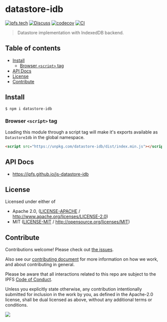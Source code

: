 # datastore-idb <!-- omit in toc -->

[![ipfs.tech](https://img.shields.io/badge/project-IPFS-blue.svg?style=flat-square)](https://ipfs.tech)
[![Discuss](https://img.shields.io/discourse/https/discuss.ipfs.tech/posts.svg?style=flat-square)](https://discuss.ipfs.tech)
[![codecov](https://img.shields.io/codecov/c/github/ipfs/js-datastore-idb.svg?style=flat-square)](https://codecov.io/gh/ipfs/js-datastore-idb)
[![CI](https://img.shields.io/github/actions/workflow/status/ipfs/js-datastore-idb/js-test-and-release.yml?branch=master\&style=flat-square)](https://github.com/ipfs/js-datastore-idb/actions/workflows/js-test-and-release.yml?query=branch%3Amaster)

> Datastore implementation with IndexedDB backend.

## Table of contents <!-- omit in toc -->

- [Install](#install)
  - [Browser `<script>` tag](#browser-script-tag)
- [API Docs](#api-docs)
- [License](#license)
- [Contribute](#contribute)

## Install

```console
$ npm i datastore-idb
```

### Browser `<script>` tag

Loading this module through a script tag will make it's exports available as `DatastoreIdb` in the global namespace.

```html
<script src="https://unpkg.com/datastore-idb/dist/index.min.js"></script>
```

## API Docs

- <https://ipfs.github.io/js-datastore-idb>

## License

Licensed under either of

- Apache 2.0, ([LICENSE-APACHE](LICENSE-APACHE) / <http://www.apache.org/licenses/LICENSE-2.0>)
- MIT ([LICENSE-MIT](LICENSE-MIT) / <http://opensource.org/licenses/MIT>)

## Contribute

Contributions welcome! Please check out [the issues](https://github.com/ipfs/js-datastore-idb/issues).

Also see our [contributing document](https://github.com/ipfs/community/blob/master/CONTRIBUTING_JS.md) for more information on how we work, and about contributing in general.

Please be aware that all interactions related to this repo are subject to the IPFS [Code of Conduct](https://github.com/ipfs/community/blob/master/code-of-conduct.md).

Unless you explicitly state otherwise, any contribution intentionally submitted for inclusion in the work by you, as defined in the Apache-2.0 license, shall be dual licensed as above, without any additional terms or conditions.

[![](https://cdn.rawgit.com/jbenet/contribute-ipfs-gif/master/img/contribute.gif)](https://github.com/ipfs/community/blob/master/CONTRIBUTING.md)
